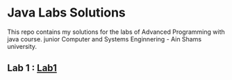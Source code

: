 # Java Labs Solutions

This repo contains my solutions for the labs of Advanced Programming with java course.
junior Computer and Systems Enginnering - Ain Shams university.

## Lab 1 :  [**Lab1**](https://github.com/MazenSaaed11/Java-Labs/tree/main/Lab1) 



